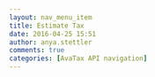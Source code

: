 ```yaml
---
layout: nav_menu_item
title: Estimate Tax
date: 2016-04-25 15:51
author: anya.stettler
comments: true
categories: [AvaTax API navigation]
---
```


